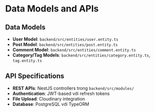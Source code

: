 # Data Models and APIs

## Data Models
- **User Model**: `backend/src/entities/user.entity.ts`
- **Post Model**: `backend/src/entities/post.entity.ts`
- **Comment Model**: `backend/src/entities/comment.entity.ts`
- **Category/Tag Models**: `backend/src/entities/category.entity.ts`, `tag.entity.ts`

## API Specifications
- **REST APIs**: NestJS controllers trong `backend/src/modules/`
- **Authentication**: JWT-based với refresh tokens
- **File Upload**: Cloudinary integration
- **Database**: PostgreSQL với TypeORM

